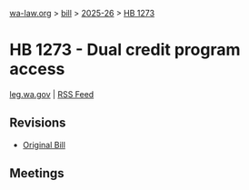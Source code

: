 [wa-law.org](/) > [bill](/bill/) > [2025-26](/bill/2025-26/) > [HB 1273](/bill/2025-26/hb/1273/)

# HB 1273 - Dual credit program access
[leg.wa.gov](https://app.leg.wa.gov/billsummary?BillNumber=1273&Year=2025&Initiative=false) | [RSS Feed](./rss.xml)

## Revisions
* [Original Bill](1/)

## Meetings